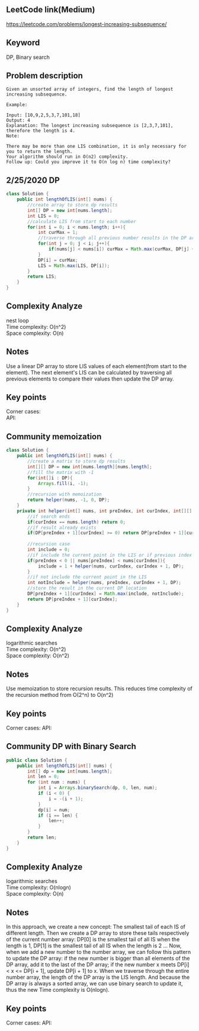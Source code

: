 ## LeetCode link(Medium)
https://leetcode.com/problems/longest-increasing-subsequence/

## Keyword
DP, Binary search

## Problem description
```
Given an unsorted array of integers, find the length of longest increasing subsequence.

Example:

Input: [10,9,2,5,3,7,101,18]
Output: 4 
Explanation: The longest increasing subsequence is [2,3,7,101], therefore the length is 4. 
Note:

There may be more than one LIS combination, it is only necessary for you to return the length.
Your algorithm should run in O(n2) complexity.
Follow up: Could you improve it to O(n log n) time complexity?
```
## 2/25/2020 DP

```java
class Solution {
    public int lengthOfLIS(int[] nums) {
        //create array to store dp results
        int[] DP = new int[nums.length];
        int LIS = 0;
        //calculate LIS from start to each number
        for(int i = 0; i < nums.length; i++){
            int curMax = 1;
            //traverse through all previous number results in the DP array
            for(int j = 0; j < i; j++){
                if(nums[j] < nums[i]) curMax = Math.max(curMax, DP[j] + 1);
            }
            DP[i] = curMax;
            LIS = Math.max(LIS, DP[i]);
        }
        return LIS;
    }
}
```

## Complexity Analyze
nest loop\
Time complexity: O(n^2)\
Space complexity: O(n)

## Notes
Use a linear DP array to store LIS values of each element(from start to the element). The next element's LIS can be calculated by traversing all previous elements to compare their values then update the DP array.

## Key points
Corner cases: \
API:

## Community memoization

```java
class Solution {
    public int lengthOfLIS(int[] nums) {
        //create a matrix to store dp results
        int[][] DP = new int[nums.length][nums.length];
        //fill the matrix with -1
        for(int[]i : DP){
            Arrays.fill(i, -1);
        }
        //recursion with memoization
        return helper(nums, -1, 0, DP);
    }
    private int helper(int[] nums, int preIndex, int curIndex, int[][] DP){
        //if search ends
        if(curIndex == nums.length) return 0;
        //if result already exists
        if(DP[preIndex + 1][curIndex] >= 0) return DP[preIndex + 1][curIndex];
        
        //recursion case
        int include = 0;
        //if include the current point in the LIS or if previous index is not in the array
        if(preIndex < 0 || nums[preIndex] < nums[curIndex]){
            include = 1 + helper(nums, curIndex, curIndex + 1, DP);
        }
        //if not include the current point in the LIS
        int notInclude = helper(nums, preIndex, curIndex + 1, DP);
        //store the result in the current DP location
        DP[preIndex + 1][curIndex] = Math.max(include, notInclude);
        return DP[preIndex + 1][curIndex];
    }
}
```

## Complexity Analyze
logarithmic searches\
Time complexity: O(n^2)\
Space complexity: O(n^2)

## Notes
Use memoization to store recursion results. This reduces time complexity of the recursion method from O(2^n) to O(n^2)

## Key points
Corner cases:
API:

## Community DP with Binary Search

```java
public class Solution {
    public int lengthOfLIS(int[] nums) {
        int[] dp = new int[nums.length];
        int len = 0;
        for (int num : nums) {
            int i = Arrays.binarySearch(dp, 0, len, num);
            if (i < 0) {
                i = -(i + 1);
            }
            dp[i] = num;
            if (i == len) {
                len++;
            }
        }
        return len;
    }
}
```

## Complexity Analyze
logarithmic searches\
Time complexity: O(nlogn)\
Space complexity: O(n)

## Notes
In this approach, we create a new concept: The smallest tail of each IS of different length. Then we create a DP array to store these tails respectively of the current number array: DP[0] is the smallest tail of all IS when the length is 1, DP[1] is the smallest tail of all IS when the length is 2 ... Now, when we add a new number to the number array, we can follow this pattern to update the DP array: if the new number is bigger than all elements of the DP array, add it to the last of the DP array; if the new number x meets DP[i] < x <= DP[i + 1], update DP[i + 1] to x. When we traverse through the entire number array, the length of the DP array is the LIS length. And because the DP array is always a sorted array, we can use binary search to update it, thus the new Time complexity is O(nlogn).

## Key points
Corner cases:
API:
